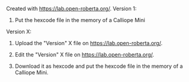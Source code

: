 Created with https://lab.open-roberta.org/.
Version 1:

1. Put the hexcode file in the memory of a Calliope Mini

Version X:

1. Upload the "Version" X file on https://lab.open-roberta.org/.

2. Edit the "Version" X file on https://lab.open-roberta.org/.

3. Download it as hexcode and put the hexcode file in the memory of a Calliope Mini.
